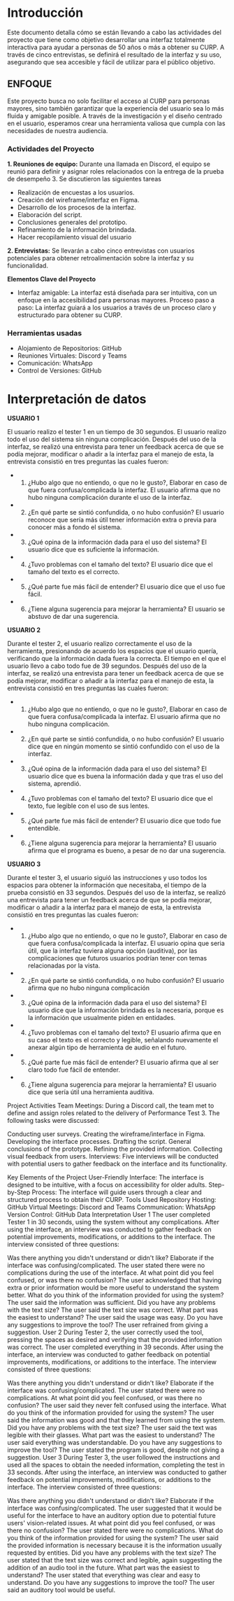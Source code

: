 # Introducción
Este documento detalla cómo se están llevando a cabo las actividades del proyecto que tiene como objetivo desarrollar una interfaz totalmente interactiva para ayudar a personas de 50 años o más a obtener su CURP. A través de cinco entrevistas, se definirá el resultado de la interfaz y su uso, asegurando que sea accesible y fácil de utilizar para el público objetivo.
## ENFOQUE
Este proyecto busca no solo facilitar el acceso al CURP para personas mayores, sino también garantizar que la experiencia del usuario sea lo más fluida y amigable posible. A través de la investigación y el diseño centrado en el usuario, esperamos crear una herramienta valiosa que cumpla con las necesidades de nuestra audiencia.

### Actividades del Proyecto
**1.	Reuniones de equipo:**
Durante una llamada en Discord, el equipo se reunió para definir y asignar roles relacionados con la entrega de la prueba de desempeño 3. Se discutieron las siguientes tareas

-  	Realización de encuestas a los usuarios.
-  	Creación del wireframe/interfaz en Figma.
-  	Desarrollo de los procesos de la interfaz.
-  	Elaboración del script.
-  	Conclusiones generales del prototipo.
-  Refinamiento de la información brindada.
-  Hacer recopilamiento visual del usuario

**2.	Entrevistas:** Se llevarán a cabo cinco entrevistas con usuarios potenciales para obtener retroalimentación sobre la interfaz y su funcionalidad.

**Elementos Clave del Proyecto**
-  Interfaz amigable: La interfaz está diseñada para ser intuitiva, con un enfoque en la accesibilidad para personas mayores.
Proceso paso a paso: La interfaz guiará a los usuarios a través de un proceso claro y estructurado para obtener su CURP.

### Herramientas usadas
-  Alojamiento de Repositorios: GitHub
-  Reuniones Virtuales: Discord y Teams
-  Comunicación: WhatsApp
-  Control de Versiones: GitHub

# Interpretación de datos
**USUARIO 1**

El usuario realizo el tester 1 en un tiempo de 30 segundos. El usuario realizo todo el uso del sistema sin ninguna complicación.
Después del uso de la interfaz, se realizó una entrevista para tener un feedback acerca de que se podía mejorar, modificar o añadir a la interfaz para el manejo de esta, la entrevista consistió en tres preguntas las cuales fueron:

-  1.	¿Hubo algo que no entiendo, o que no le gusto?, Elaborar en caso de que fuera confusa/complicada la interfaz.
El usuario afirma que no hubo ninguna complicación durante el uso de la interfaz.
-  2.	¿En qué parte se sintió confundida, o no hubo confusión?
El usuario reconoce que sería más útil tener información extra o previa para conocer más a fondo el sistema.
-  3.	¿Qué opina de la información dada para el uso del sistema? 
El usuario dice que es suficiente la información.
-  4.	¿Tuvo problemas con el tamaño del texto?
El usuario dice que el tamaño del texto es el correcto.
-  5.	¿Qué parte fue más fácil de entender?
El usuario dice que el uso fue fácil.
-  6.	¿Tiene alguna sugerencia para mejorar la herramienta?
El usuario se abstuvo de dar una sugerencia.

**USUARIO 2**

Durante el tester 2, el usuario realizo correctamente el uso de la herramienta, presionando de acuerdo los espacios que el usuario quería, verificando que la información dada fuera la correcta. El tiempo en el que el usuario llevo a cabo todo fue de 39 segundos.
Después del uso de la interfaz, se realizó una entrevista para tener un feedback acerca de que se podía mejorar, modificar o añadir a la interfaz para el manejo de esta, la entrevista consistió en tres preguntas las cuales fueron:

-  1.	¿Hubo algo que no entiendo, o que no le gusto?, Elaborar en caso de que fuera confusa/complicada la interfaz.
El usuario afirma que no hubo ninguna complicación.
-  2.	¿En qué parte se sintió confundida, o no hubo confusión?
El usuario dice que en ningún momento se sintió confundido con el uso de la interfaz.
-  3.	¿Qué opina de la información dada para el uso del sistema? 
El usuario dice que es buena la información dada y que tras el uso del sistema, aprendió.
-  4.	¿Tuvo problemas con el tamaño del texto?
El usuario dice que el texto, fue legible con el uso de sus lentes.
-  5.	¿Qué parte fue más fácil de entender?
El usuario dice que todo fue entendible.
-  6.	¿Tiene alguna sugerencia para mejorar la herramienta?
El usuario afirma que el programa es bueno, a pesar de no dar una sugerencia.

**USUARIO 3**

Durante el tester 3, el usuario siguió las instrucciones y uso todos los espacios para obtener la información que necesitaba, el tiempo de la prueba consistió en 33 segundos.
Después del uso de la interfaz, se realizó una entrevista para tener un feedback acerca de que se podía mejorar, modificar o añadir a la interfaz para el manejo de esta, la entrevista consistió en tres preguntas las cuales fueron:

- 1.	¿Hubo algo que no entiendo, o que no le gusto?, Elaborar en caso de que fuera confusa/complicada la interfaz.
El usuario opina que seria útil, que la interfaz tuviera alguna opción (auditiva), por las complicaciones que futuros usuarios podrían tener con temas relacionadas por la vista.
- 2.	¿En qué parte se sintió confundida, o no hubo confusión?
El usuario afirma que no hubo ninguna complicación
- 3.	¿Qué opina de la información dada para el uso del sistema? 
El usuario dice que la información brindada es la necesaria, porque es la información que usualmente piden en entidades.
- 4.	¿Tuvo problemas con el tamaño del texto?
El usuario afirma que en su caso el texto es el correcto y legible, señalando nuevamente el anexar algún tipo de herramienta de audio en el futuro.
- 5.	¿Qué parte fue más fácil de entender?
El usuario afirma que al ser claro todo fue fácil de entender.
- 6.	¿Tiene alguna sugerencia para mejorar la herramienta?
El usuario dice que sería útil una herramienta auditiva.

Project Activities
Team Meetings: During a Discord call, the team met to define and assign roles related to the delivery of Performance Test 3. The following tasks were discussed:

Conducting user surveys.
Creating the wireframe/interface in Figma.
Developing the interface processes.
Drafting the script.
General conclusions of the prototype.
Refining the provided information.
Collecting visual feedback from users.
Interviews: Five interviews will be conducted with potential users to gather feedback on the interface and its functionality.

Key Elements of the Project
User-Friendly Interface: The interface is designed to be intuitive, with a focus on accessibility for older adults.
Step-by-Step Process: The interface will guide users through a clear and structured process to obtain their CURP.
Tools Used
Repository Hosting: GitHub
Virtual Meetings: Discord and Teams
Communication: WhatsApp
Version Control: GitHub
Data Interpretation
User 1
The user completed Tester 1 in 30 seconds, using the system without any complications. After using the interface, an interview was conducted to gather feedback on potential improvements, modifications, or additions to the interface. The interview consisted of three questions:

Was there anything you didn't understand or didn't like? Elaborate if the interface was confusing/complicated. The user stated there were no complications during the use of the interface.
At what point did you feel confused, or was there no confusion? The user acknowledged that having extra or prior information would be more useful to understand the system better.
What do you think of the information provided for using the system? The user said the information was sufficient.
Did you have any problems with the text size? The user said the text size was correct.
What part was the easiest to understand? The user said the usage was easy.
Do you have any suggestions to improve the tool? The user refrained from giving a suggestion.
User 2
During Tester 2, the user correctly used the tool, pressing the spaces as desired and verifying that the provided information was correct. The user completed everything in 39 seconds. After using the interface, an interview was conducted to gather feedback on potential improvements, modifications, or additions to the interface. The interview consisted of three questions:

Was there anything you didn't understand or didn't like? Elaborate if the interface was confusing/complicated. The user stated there were no complications.
At what point did you feel confused, or was there no confusion? The user said they never felt confused using the interface.
What do you think of the information provided for using the system? The user said the information was good and that they learned from using the system.
Did you have any problems with the text size? The user said the text was legible with their glasses.
What part was the easiest to understand? The user said everything was understandable.
Do you have any suggestions to improve the tool? The user stated the program is good, despite not giving a suggestion.
User 3
During Tester 3, the user followed the instructions and used all the spaces to obtain the needed information, completing the test in 33 seconds. After using the interface, an interview was conducted to gather feedback on potential improvements, modifications, or additions to the interface. The interview consisted of three questions:

Was there anything you didn't understand or didn't like? Elaborate if the interface was confusing/complicated. The user suggested that it would be useful for the interface to have an auditory option due to potential future users' vision-related issues.
At what point did you feel confused, or was there no confusion? The user stated there were no complications.
What do you think of the information provided for using the system? The user said the provided information is necessary because it is the information usually requested by entities.
Did you have any problems with the text size? The user stated that the text size was correct and legible, again suggesting the addition of an audio tool in the future.
What part was the easiest to understand? The user stated that everything was clear and easy to understand.
Do you have any suggestions to improve the tool? The user said an auditory tool would be useful.
